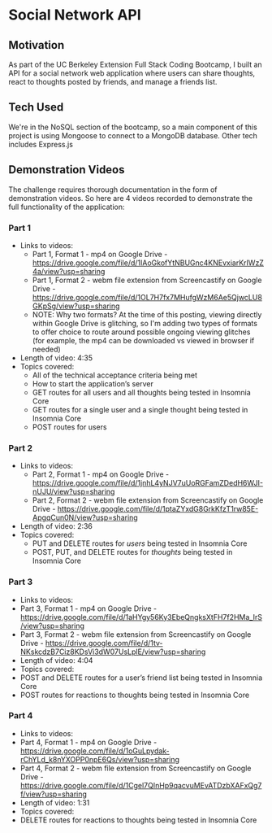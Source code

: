 # Social Network API

## Motivation
As part of the UC Berkeley Extension Full Stack Coding Bootcamp, I built an API for a social network web application where users can share thoughts, react to thoughts posted by friends, and manage a friends list.

## Tech Used
We're in the NoSQL section of the bootcamp, so a main component of this project is using Mongoose to connect to a MongoDB database. Other tech includes Express.js

## Demonstration Videos
The challenge requires thorough documentation in the form of demonstration videos. So here are 4 videos recorded to demonstrate the full functionality of the application:

### Part 1
* Links to videos:
  * Part 1, Format 1 - mp4 on Google Drive - https://drive.google.com/file/d/1IAoGkofYtNBUGnc4KNEvxiarKrIWzZ4a/view?usp=sharing
  * Part 1, Format 2 - webm file extension from Screencastify on Google Drive - https://drive.google.com/file/d/1OL7H7fx7MHufgWzM6Ae5QjwcLU8GKpSg/view?usp=sharing
  * NOTE: Why two formats? At the time of this posting, viewing directly within Google Drive is glitching, so I'm adding two types of formats to offer choice to route around possible ongoing viewing glitches (for example, the mp4 can be downloaded vs viewed in browser if needed)
* Length of video: 4:35
* Topics covered: 
  * All of the technical acceptance criteria being met 
  * How to start the application’s server
  * GET routes for all users and all thoughts being tested in Insomnia Core
  * GET routes for a single user and a single thought being tested in Insomnia Core
  * POST routes for users

### Part 2
* Links to videos:
  * Part 2, Format 1 - mp4 on Google Drive - https://drive.google.com/file/d/1jnhL4yNJV7uUoRGFamZDedH6WJI-nUJU/view?usp=sharing
  * Part 2, Format 2 - webm file extension from Screencastify on Google Drive - https://drive.google.com/file/d/1ptaZYxdG8GrkKfzT1rw85E-ApgqCun0N/view?usp=sharing
* Length of video: 2:36
* Topics covered:
  * PUT and DELETE routes for *users* being tested in Insomnia Core
  * POST, PUT, and DELETE routes for *thoughts* being tested in Insomnia Core

### Part 3
* Links to videos:
 * Part 3, Format 1 - mp4 on Google Drive - https://drive.google.com/file/d/1aHYgy56Ky3EbeQngksXtFH7f2HMa_IrS/view?usp=sharing
 * Part 3, Format 2 - webm file extension from Screencastify on Google Drive - https://drive.google.com/file/d/1tv-NKskcdzB7Ciz8KDsVi3dW07UsLplE/view?usp=sharing 
* Length of video: 4:04
* Topics covered:
 * POST and DELETE routes for a user’s friend list being tested in Insomnia Core
 * POST routes for reactions to thoughts being tested in Insomnia Core

### Part 4
* Links to videos:
 * Part 4, Format 1 - mp4 on Google Drive - https://drive.google.com/file/d/1oGuLpydak-rChYLd_k8nYXOPP0npE6Qs/view?usp=sharing
 * Part 4, Format 2 - webm file extension from Screencastify on Google Drive - https://drive.google.com/file/d/1Cgel7QInHp9qacvuMEvATDzbXAFxQg7f/view?usp=sharing
* Length of video: 1:31
* Topics covered:
 * DELETE routes for reactions to thoughts being tested in Insomnia Core
